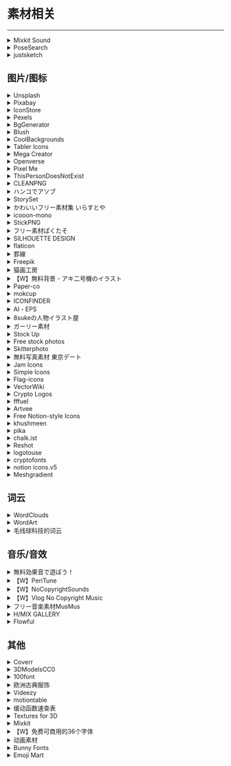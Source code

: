# 素材相关

---

<div class="grid">
    <div><details><summary>Mixkit Sound</summary><p>一家专门提供各种免费、可商用素材的网站。<br/><a href="https://mixkit.co/free-sound-effects/bleep/" target="_blank" role="button" class="outline">访问网站</a></p></details></div>
    <div><div><details><summary>PoseSearch</summary><p>一个人体照片网站，画画/写文找参考的时候用<br/>- 输入人体部位，调整左侧人的姿势，网站会从谷歌上抓取对应姿势的图片<br/>- 特别诡异的pose可能不太行<br/>- 建议使用网页版（用鼠标操作）,手机版不太行。<br/><a href="https://x6ud.github.io/pose-search/" target="_blank" role="button" class="outline">访问网站</a></p></details></div></div>
    <div><details><summary>justsketch</summary><p>画画作参考的一个软件，可以用3D给人物摆做动，这样画人物结构的时候就很方便，这个产品还是有一定的技术门槛，兼容了多设备，有付费功能<br/><a href="https://justsketch.me/" target="_blank" role="button" class="outline">访问网站</a></p></details></div>
</div>

## 图片/图标

<div class="grid">
    <div><details><summary>Unsplash</summary><p>一个免费的照片共享网站。<br/><a href="https://unsplash.com/" target="_blank" role="button" class="outline">访问网站</a></p></details></div>
    <div><details><summary>Pixabay</summary><p>免费无版权的正版高清图片素材库。<br/><a href="https://pixabay.com/zh/" target="_blank" role="button" class="outline">访问网站</a></p></details></div>
    <div><details><summary>IconStore</summary><p>免费无版权的正版高清图标素材库。<br/><a href="https://iconstore.co/" target="_blank" role="button" class="outline">访问网站</a></p></details></div>
</div>
<div class="grid">
    <div><details><summary>Pexels</summary><p>一个免费可商用的图库。<br/>（这个图库对照片的使用有一些规则，详情请参见：<a href="https://pexels-help.zendesk.com/hc/en-us/articles/360042332714-What-are-the-rules-for-using-Pexels-photos-or-videos-" target="_blank">这里</a>）<br/><a href="https://www.pexels.com/" target="_blank" role="button" class="outline">访问网站</a></p></details></div>
    <div><details><summary>BgGenerator</summary><p>一个免费创建高分辨率背景图片的在线工具：背景生成器，有中文版。这个工具提供了 7 种不同的背景创建类型，然后可以通过随机算法生成独一无二的高分辨率的背景图片。<br/><a href="https://bggenerator.com/zh-cn.php" target="_blank" role="button" class="outline">访问网站</a></p></details></div>
    <div><details><summary>Blush</summary><p> AI生成无版权插画的网站。<br/><a href="https://blush.design/zh-CN" target="_blank" role="button" class="outline">访问网站</a></p></details></div>
</div>
<div class="grid">
    <div><details><summary>CoolBackgrounds</summary><p>可以生成5种炫酷背景的网站。<br/><a href="https://coolbackgrounds.io/" target="_blank" role="button" class="outline">访问网站</a></p></details></div>
    <div><details><summary>Tabler Icons</summary><p>一个基于 MIT 许可证的免费 SVG 图标服务，提供了 558 个不同的图标，可自定义颜色、大小、线条粗细，一键导出 HTML 代码。<br/><a href="https://tablericons.com/" target="_blank" role="button" class="outline">访问网站</a></p></details></div>
    <div><details><summary>Mega Creator</summary><p>著名的图标库 Icons8 推出的免费矢量插图设计工具，拥有超过 3000+ 可免费使用的设计元素，无需设计团队，拖拽即可创建漂亮的插画，可商业使用。<br/><a href="https://icons8.com/mega-creator/" target="_blank" role="button" class="outline">访问网站</a></p></details></div>
</div>
<div class="grid">
    <div><details><summary>Openverse</summary><p>适用于图片的搜索引擎，提供了超过 3 亿张可使用的免费图片，来源于公开的 API 以及 Common Crawl 数据库。<br/><a href="https://wordpress.org/openverse/?referrer=creativecommons.org" target="_blank" role="button" class="outline">访问网站</a></p></details></div>
    <div><details><summary>Pixel Me</summary><p>可以将插画，3d图片，真实照片，通通转成像素画，支持自动扣图，转换效果较好<br/><b>注意：这个网站转换的图片商用并不是免费的！</b><br/><a href="https://pixel-me.tokyo/en/" target="_blank" role="button" class="outline">访问网站</a></p></details></div>
    <div><details><summary>ThisPersonDoesNotExist</summary><p>可以用AI生成一个不存在的人脸的网站。<br/><a href="https://thispersondoesnotexist.com/" target="_blank" role="button" class="outline">访问网站</a></p></details></div>
</div>
<div class="grid">
    <div><details><summary>CLEANPNG</summary><p>一个免费可商用的图片网站<br/><a href="https://www.cleanpng.com/" target="_blank" role="button" class="outline">访问网站</a></p></details></div>
    <div><details><summary>ハンコでアソブ</summary><p>一些日式西洋风、手账风、艺术感之类的很好用的小ICON，都是PNG档，免费可商用，无需署名<br/><a href="http://hankodeasobu.com/" target="_blank" role="button" class="outline">访问网站</a></p></details></div>
    <div><details><summary>StorySet</summary><p>英文课本插画风的图片，图片可以设定动作、显示项目和主题颜色<br/><a href="https://storyset.com/" target="_blank" role="button" class="outline">访问网站</a></p></details></div>
</div>
<div class="grid">
    <div><details><summary>かわいいフリー素材集 いらすとや</summary><p>一个画风比较古早的日式卡通贴图素材网站，商用时请参照该网站的<a href="https://www.irasutoya.com/p/terms.html" target="_blank">使用条款</a><br/><a href="https://www.irasutoya.com/" target="_blank" role="button" class="outline">访问网站</a></p></details></div>
    <div><details><summary>icooon-mono</summary><p>非常简洁现代的ICON，选色选下载文件（甚至是SVG都可以），使用时请参照其<a href="https://icooon-mono.com/license/" target="_blank">使用条款</a><br/><a href="https://icooon-mono.com/" target="_blank" role="button" class="outline">访问网站</a></p></details></div>
    <div><details><summary>StickPNG</summary><p>一个透明背景的PNG素材网站，有很多灵活的素材，有分类型主题，但不可商用，版权问题比较复杂<br/><a href="https://www.stickpng.com/" target="_blank" role="button" class="outline">访问网站</a></p></details></div>
</div>
<div class="grid">
    <div><details><summary>フリー素材ぱくたそ</summary><p>免费可商用的图库，但有一些限制条款，具体请<a href="https://www.pakutaso.com/userpolicy.html" target="_blank">见此</a><br/><a href="https://www.pakutaso.com/" target="_blank" role="button" class="outline">访问网站</a></p></details></div>
    <div><details><summary>SILHOUETTE DESIGN</summary><p>一个皮影风格的图标库，使用条款<a href="https://kage-design.com/terms-of-use/" target="_blank">见此</a><br/><a href="https://kage-design.com/" target="_blank" role="button" class="outline">访问网站</a></p></details></div>
    <div><details><summary>flaticon</summary><p>免费的矢量图标网站，使用条款<a href="https://www.freepikcompany.com/legal#nav-flaticon-agreement" target="_blank">见此</a><br/><a href="https://www.flaticon.com/" target="_blank" role="button" class="outline">访问网站</a></p></details></div>
</div>
<div class="grid">
    <div><details><summary>罫線</summary><p>免费可商用的分割线网站，使用条款<a href="http://free-line-design.com/?page_id=17" target="_blank">见此</a><br/><a href="http://free-line-design.com/" target="_blank" role="button" class="outline">访问网站</a></p></details></div>
    <div><details><summary>Freepik</summary><p>一下设计图库，只要标注网站几乎能使用上面八成以上的设计资源,从背景、设计好的海报到简历菜单统统都有，每一项上都写了各自的CC要求，能商用的素材也非常多，唯一的缺点是免费版每天能下载的次数很少，要慎选图库里的资料，提供的原档大多是esp档，用免费软件inkscape就可以开启编辑<br/><a href="https://www.freepik.com/" target="_blank" role="button" class="outline">访问网站</a></p></details></div>
    <div><details><summary>猫画工房</summary><p>一个以猫猫为主题的素材网站，使用条款<a href="https://nekoillust.com/terms-of-service/" target="_blank">见此</a><br/><del>猫猫，嘿嘿，猫猫！</del><br/><a href="https://nekoillust.com/" target="_blank" role="button" class="outline">访问网站</a></p></details></div>
</div>
<div class="grid">
    <div><details><summary>【W】無料背景 - アキ二号機のイラスト</summary><p>一位Pixiv画师提供的一些免费使用的场景图，使用需标明出处<br/><a href="https://www.pixiv.net/users/61071305/illustrations/%E7%84%A1%E6%96%99%E8%83%8C%E6%99%AF" target="_blank" role="button" class="outline">访问网站</a></p></details></div>
    <div><details><summary>Paper-co</summary><p>一个免费可商用的纸张纹理素材网站。<br/><a href="https://free-paper-texture.com/" target="_blank" role="button" class="outline">访问网站</a></p></details></div>
    <div><details><summary>mokcup</summary><p>免费可商用的模型素材网站，使用时需要遵循一些<a href="https://mockups-design.com/license/" target="_blank">许可</a><br/><a href="https://mockups-design.com/" target="_blank" role="button" class="outline">访问网站</a></p></details></div>
</div>
<div class="grid">
    <div><details><summary>ICONFINDER</summary><p>一个付费的图标素材网站<br/><a href="https://www.iconfinder.com/" target="_blank" role="button" class="outline">访问网站</a></p></details></div>
    <div><details><summary>AI・EPS</summary><p>一个免费素材网站<br/><a href="https://www.xn--eckzb3bzhw32znfcp1zduw.com/" target="_blank" role="button" class="outline">访问网站</a></p></details></div>
    <div><details><summary>8sukeの人物イラスト屋</summary><p>一个人物素材网站，卡通向，矢量素材收费<br/><a href="https://www.8suke.net/" target="_blank" role="button" class="outline">访问网站</a></p></details></div>
</div>
<div class="grid">
    <div><details><summary>ガーリー素材</summary><p>一个画风偏少女的免费可商用素材网站，使用许可<a href="http://girlysozai.com/about/" target="_blank">见此</a><br/><a href="http://girlysozai.com/" target="_blank" role="button" class="outline">访问网站</a></p></details></div>
    <div><details><summary>Stock Up</summary><p>一个聚合式图片网站，大部分是免费素材，把鼠标悬停在图片上可查看授权情况<br/><a href="https://stockup.sitebuilderreport.com/" target="_blank" role="button" class="outline">访问网站</a></p></details></div>
    <div><details><summary>Free stock photos</summary><p>一个免费可商用的素材网站，需要遵循<a href="https://kaboompics.com/page/license-and-faq" target="_blank">许可协议</a><br/><a href="https://kaboompics.com/" target="_blank" role="button" class="outline">访问网站</a></p></details></div>
</div>
<div class="grid">
    <div><details><summary>Skitterphoto</summary><p>一个收集CC0授权的图片素材网站，免费可商用，无需署名<br/><a href="https://skitterphoto.com/" target="_blank" role="button" class="outline">访问网站</a></p></details></div>
    <div><details><summary>無料写真素材 東京デート</summary><p>一个以东京为主题的免费可商用素材网站<br/><a href="https://www.tokyo-date.net/" target="_blank" role="button" class="outline">访问网站</a></p></details></div>
    <div><details><summary>Jam Icons</summary><p>940 个 SVG 图标素材，可以免费下载使用<br/><a href="https://jam-icons.com/" target="_blank" role="button" class="outline">访问网站</a></p></details></div>
</div>
<div class="grid">
    <div><details><summary>Simple Icons</summary><p>一个开源的图标库，可以下载很多品牌的 SVG 的标志 LOGO 图标。<br/><a href="https://simpleicons.org/" target="_blank" role="button" class="outline">访问网站</a><br/><a href="https://github.com/simple-icons/simple-icons" target="_blank" role="button" class="outline">查看源码</a></p></details></div>
    <div><details><summary>Flag-icons</summary><p>一个开源项目，所有国家国旗标志的 SVG 集合，可以下载，也可以引用 CSS<br/><a href="https://flagicons.lipis.dev/" target="_blank" role="button" class="outline">访问网站</a><br/><a href="https://github.com/lipis/flag-icons" target="_blank" role="button" class="outline">查看源码</a></p></details></div>
    <div><details><summary>VectorWiki</summary><p>可以免费搜索和下载任何矢量的品牌标志<br/><a href="https://vectorwiki.com/" target="_blank" role="button" class="outline">访问网站</a></p></details></div>
</div>
<div class="grid">
    <div><details><summary>Crypto Logos</summary><p>一个收录加密货币标志的免费图库，可搜索查找，每个加密货币图标都有透明背景的 .PNG 和矢量图 .SVG 格式，点选就能立即下载，有一些加密货币标志还会列出他们历年标志更新历史。<br/><a href="https://cryptologos.cc/" target="_blank" role="button" class="outline">访问网站</a></p></details></div>
    <div><details><summary>fffuel</summary><p>一个非常好看的 SVG 背景和图形的生成器，可以自定义很多参数，自由度很高。<br/><a href="https://fffuel.co/" target="_blank" role="button" class="outline">访问网站</a></p></details></div>
    <div><details><summary>Artvee</summary><p>这个网站收录的是古典艺术作品，完全免费浏览和下载高分辨率的公共领域艺术品。<br/><a href="https://artvee.com/" target="_blank" role="button" class="outline">访问网站</a></p></details></div>
</div>
<div class="grid">
    <div><details><summary>Free Notion-style Icons</summary><p>50 个免费的 Notion 风格的图标。<br/><a href="https://maryamato88.gumroad.com/l/pbmkt" target="_blank" role="button" class="outline">访问网站</a></p></details></div>
    <div><details><summary>khushmeen</summary><p>涂鸦图标。免费供个人和商业使用，且无需署名<br/><a href="https://khushmeen.com/icons.html" target="_blank" role="button" class="outline">访问网站</a></p></details></div>
    <div><details><summary>pika</summary><p>一个可以生成浏览器截图的开源工具<br/><a href="https://pika.style/" target="_blank" role="button" class="outline">访问网站</a><br/><a href="https://github.com/rishimohan/pika" target="_blank" role="button" class="outline">查看源码</a></p></details></div>
</div>
<div class="grid">
    <div><details><summary>chalk.ist</summary><p>一个开源的代码截图美化工具<br/><a href="https://chalk.ist/" target="_blank" role="button" class="outline">访问网站</a><br/><a href="https://github.com/Idered/chalk.ist" target="_blank" role="button" class="outline">查看源码</a></p></details></div>
    <div><details><summary>Reshot</summary><p>一个免费的图标，矢量插画，图片下载的网站，可以直接下载矢量源文件，SVG等,无套路无广告无付费，素材都可以商用<br/><a href="https://www.reshot.com/" target="_blank" role="button" class="outline">访问网站</a></p></details></div>
    <div><details><summary>logotouse</summary><p>一个免费logo素材网站，可以下载源文件修改，，可以免费商用<br/><a href="https://www.logotouse.com/" target="_blank" role="button" class="outline">访问网站</a></p></details></div>
</div>
<div class="grid">
    <div><details><summary>cryptofonts</summary><p>免费的加密货币字体和图标。拥有超过 1500 个 CSS 和 SVG 图标。<br/><a href="https://cryptofonts.com/index.php" target="_blank" role="button" class="outline">访问网站</a></p></details></div>
    <div><details><summary>notion icons.v5</summary><p>一个图标网站，可以直接复制进Notion里面，风格统一<br/><a href="https://notionv5.vyshnav.xyz/" target="_blank" role="button" class="outline">访问网站</a></p></details></div>
    <div><details><summary>Meshgradient</summary><p>在线调整渐变壁纸背景的工具<br/><a href="https://meshgradient.com/" target="_blank" role="button" class="outline">访问网站</a></p></details></div>
</div>

## 词云

<div class="grid">
    <div><details><summary>WordClouds</summary><p>词云生成工具，只需要从 File 里粘贴词汇，然后在 Shape 里选择一个想要的云样式，再随手调整大小、颜色（比如透明背景）、字体就好了。<br/>提供有 9 款中文字体，和其他28 种语言字体，非常丰富。可免费下载 HD 图片。<br/><a href="https://www.wordclouds.com/" target="_blank" role="button" class="outline">访问网站</a></p></details></div>
    <div><details><summary>WordArt</summary><p>这是一家主打把词云打印在衣服上、杯子上、卡片上的服务，未提供中文字体，但支持上传自己的字体，所以也算解决问题。可免费下载 HD 图片。<br/><a href="https://wordart.com/" target="_blank" role="button" class="outline">访问网站</a></p></details></div>
    <div><details><summary>毛线球科技的词云</summary><p>这是一个还能提供词频统计和词性分类的小工具，也是最简单的词云生成器了，唯一的遗憾是不提供透明背景，也不支持自定义样式，不过胜在简单。<br/><a href="http://cloud.niucodata.com/" target="_blank" role="button" class="outline">访问网站</a></p></details></div>
</div>

## 音乐/音效

<div class="grid">
    <div><details><summary>無料効果音で遊ぼう！</summary><p>一个音效网站，分主题，电流声啊翻书声啊到僵尸的吼声啊击剑声啊都有，换成日文版东西更多<br/><a href="https://taira-komori.jpn.org/freesound.html" target="_blank" role="button" class="outline">访问网站</a></p></details></div>
    <div><details><summary>【W】PeriTune</summary><p>一个免费音乐素材频道，是日本人，和风曲啊中世纪战斗啊有点中二啊之类的音乐很棒，标题里带着ほのぼの的曲子很多也很适合做一般视频的配乐<br/><a href="https://www.youtube.com/c/PeriTune/videos" target="_blank" role="button" class="outline">访问网站</a></p></details></div>
    <div><details><summary>【W】NoCopyrightSounds</summary><p>非常西方的免费音乐频道，很适合用来做那种科技、现代、流行的风格，缺点是曲子没有情绪分类只有乐风、要一个一个听，建议有空时就慢慢听备着用，使用时需要告知来源<br/><a href="https://www.youtube.com/channel/UC_aEa8K-EOJ3D6gOs7HcyNg" target="_blank" role="button" class="outline">访问网站</a></p></details></div>
</div>
<div class="grid">
    <div><details><summary>【W】Vlog No Copyright Music</summary><p>一个西方的免费音乐频道，曲子多半很适合旅游、休闲的视频，提供按情绪分类的清单，使用时需要列出来源<br/><a href="https://www.youtube.com/c/VlogNoCopyrightMusic/featured" target="_blank" role="button" class="outline">访问网站</a></p></details></div>
    <div><details><summary>フリー音楽素材MusMus</summary><p>一个以爵士、轻松风格音乐居多的音乐素材网站，只要标明出处就能免费商用。同时他们也有油管频道。<br/><a href="https://musmus.main.jp/" target="_blank" role="button" class="outline">访问网站</a><a href="https://www.youtube.com/channel/UCQuMmwxT25MPI1E0YXwARhA" target="_blank" role="button" class="outline">油管频道</a></p></details></div>
    <div><details><summary>H/MIX GALLERY</summary><p>一个很不错的音乐素材网站，非商用可免费，商用需<a href="http://www.hmix.net/music_gallery/info.htm" target="_blank">付费</a><br/><a href="http://www.hmix.net/" target="_blank" role="button" class="outline">访问网站</a></p></details></div>
</div>
<div class="grid">
    <div><details><summary>Flowful</summary><p>一个由生成器生成的音乐的网站，无需注册，无需付费，永远不会结束。有十几种不同主题特色的生成器供选择，很适合冥想。<br/><a href="https://flowful.app/" target="_blank" role="button" class="outline">访问网站</a></p></details></div>
    <div> </div>
    <div> </div>
</div>

## 其他

<div class="grid">
    <div><details><summary>Coverr</summary><p>一个免费可商用的航拍视频素材网站。<br/><a href="https://coverr.co/" target="_blank" role="button" class="outline">访问网站</a></p></details></div>
    <div><details><summary>3DModelsCC0</summary><p>一个基于 CC0 授权的 3D 模型库，可直接下载 .obj 格式，可用于 3D 打印。<br/><a href="https://www.3dmodelscc0.com/" target="_blank" role="button" class="outline">访问网站</a></p></details></div>
    <div><details><summary>100font</summary><p>一个收集可商用字体的网站。<br/><a href="https://www.100font.com/" target="_blank" role="button" class="outline">访问网站</a></p></details></div>
</div>
<div class="grid">
    <div><details><summary>欧洲古典服饰</summary><p>网友搜集的服装素材相关书籍，大范围是欧洲古典服饰，搜集的目标是17th-18th法国服饰（密码36s9xc，失效不补）<br/><a href="https://share.weiyun.com/sdabuMRX" target="_blank" role="button" class="outline">查看资源</a></p></details></div>
    <div><details><summary>Videezy</summary><p>有更多向量计算的视频，找火焰啊、水啊、墨水啊、光线啊，这种无主题性的素材这边比较好找<br/><a href="https://www.videezy.com/" target="_blank" role="button" class="outline">访问网站</a></p></details></div>
    <div><details><summary>motiontable</summary><p>一个特效资源库，可以下载一些图形特效周期表<br/><a href="http://foxcodex.html.xdomain.jp/index.html" target="_blank" role="button" class="outline">访问网站</a></p></details></div>
</div>
<div class="grid">
    <div><details><summary>缓动函数速查表</summary><p>可以做图形移动速度的网站<br/><a href="https://easings.net/cn" target="_blank" role="button" class="outline">访问网站</a></p></details></div>
    <div><details><summary>Textures for 3D</summary><p>一个3D模型素材库<br/><a href="https://www.textures.com/library" target="_blank" role="button" class="outline">访问网站</a></p></details></div>
    <div><details><summary>Mixkit</summary><p>一个免费的视频素材网站，具体授权情况<a href="https://mixkit.co/license/" target="_blank">见此</a><br/><a href="https://mixkit.co/" target="_blank" role="button" class="outline">访问网站</a></p></details></div>
</div>
<div class="grid">
    <div><details><summary>【W】免费可商用的36个字体</summary><p>台湾网友整理的<br/><a href="https://forum.gamer.com.tw/C.php?bsn=60076&snA=3906436" target="_blank" role="button" class="outline">访问网站</a></p></details></div>
    <div><details><summary>动画素材</summary><p>一个免费的动画素材网站<br/><a href="http://xn--hhro09bn9j8uh.com/" target="_blank" role="button" class="outline">访问网站</a></p></details></div>
    <div><details><summary>Bunny Fonts</summary><p>一个开源的网络字体平台。除了 Google Font 之外的另一个最佳选择。没有中文字体。<br/><a href="https://fonts.bunny.net/" target="_blank" role="button" class="outline">访问网站</a></p></details></div>
</div>
<div class="grid">
    <div><details><summary>Emoji Mart</summary><p>一个开源的用于web 的表情选择器 HTML 组件<br/><a href="https://missiveapp.com/open/emoji-mart" target="_blank" role="button" class="outline">访问网站</a><br/><a href="https://github.com/missive/emoji-mart" target="_blank" role="button" class="outline">查看源码</a></p></details></div>
    <div> </div>
    <div> </div>
</div>